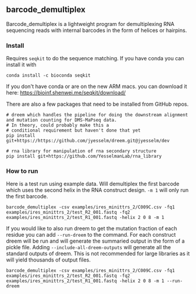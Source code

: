 barcode_demultiplex
-------------------
Barcode_demultiplex is a lightweight program for demultiplexing RNA sequencing reads with internal barcodes in the form of helices or hairpins.

### Install 
Requires `seqkit` to do the sequence matching. If you have conda you can install it with 

```shell
conda install -c bioconda seqkit 
```
If you don't have conda or are on the new ARM macs. you can download it here: https://bioinf.shenwei.me/seqkit/download/

There are also a few packages that need to be installed from GitHub repos.

```shell
# dreem which handles the pipeline for doing the downstream alignment and mutation counting for DMS-MaPseq data. 
# In theory, could probably make this a
# conditional requirement but haven't done that yet
pip install git+https://https://github.com/jyesselm/dreem.git@jyesselm/dev

# rna library for manipulation of rna secondary structure 
pip install git+https://github.com/YesselmanLab/rna_library
```

### How to run 
Here is a test run using example data. Will demultiplex the first barcode which uses the second helix in the RNA construct design. `-m 1` will only run the first barcode. 
```shell
barcode_demultiplex -csv examples/ires_minittrs_2/C009C.csv -fq1 examples/ires_minittrs_2/test_R2_001.fastq -fq2 examples/ires_minittrs_2/test_R1_001.fastq -helix 2 0 8 -m 1 
```

If you would like to also run dreem to get the mutation fraction of each residue you can add `--run-dreem` to the command. For each construct dreem will be run and will generate the summaried output in the form of a pickle file. Adding `--include-all-dreem-outputs` will generate all the standard outputs of dreem. This is not recommended for large libraries as it will yield thousands of output files.

```shell
barcode_demultiplex -csv examples/ires_minittrs_2/C009C.csv -fq1 examples/ires_minittrs_2/test_R2_001.fastq -fq2 examples/ires_minittrs_2/test_R1_001.fastq -helix 2 0 8 -m 1 --run-dreem  
```

